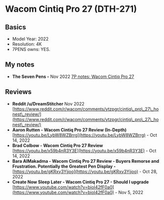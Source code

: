 # Wacom Cintiq Pro 27 (DTH-271)

## Basics

* Model Year: 2022
* Resolution: 4K
* 7PENS owns: YES.

## My notes

* **The Seven Pens -** Nov 2022 [7P notes: Wacom Cintiq Pro 27](../../7p-notes/7p-notes-wacom/7p-notes-wacom-dth271.md)

## **Reviews**

* **Reddit /u/DreamStitcher** Nov 2022 [https://www.reddit.com/r/wacom/comments/ytzpgr/cintiq\_pro\_27\_honest\_review/](https://www.reddit.com/r/wacom/comments/ytzpgr/cintiq\_pro\_27\_honest\_review/)
* **Aaron Rutten - Wacom Cintiq Pro 27 Review (In-Depth)** [https://youtu.be/LybW8WZBrrg](https://youtu.be/LybW8WZBrrg) - Oct 14, 2022
* **Brad Colbow - Wacom Cintiq Pro 27 Review**  [https://youtu.be/x59b4nR3Y3E](https://youtu.be/x59b4nR3Y3E) - Oct 14, 2022
* **Bara AlMakadma - Wacom Cintiq Pro 27 Review - Buyers Remorse and Frustration. Potentially the Greatest Pen Display -** [https://youtu.be/gKRxy3Yjjoo](https://youtu.be/gKRxy3Yjjoo) - Oct 28, 2022
* **Create Now Sleep Later - Wacom Cintiq Pro 27 - Should I upgrade** [https://www.youtube.com/watch?v=biol42fF0a0](https://www.youtube.com/watch?v=biol42fF0a0) - Nov 5, 2022



